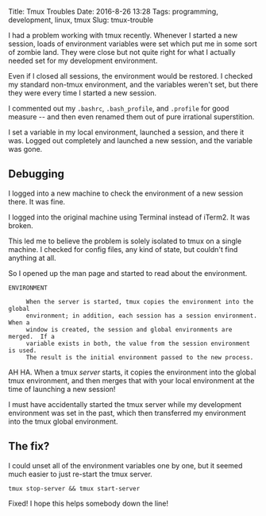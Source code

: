 Title: Tmux Troubles
Date: 2016-8-26 13:28
Tags: programming, development, linux, tmux
Slug: tmux-trouble

I had a problem working with tmux recently. Whenever I started a new session, loads of environment variables were set which put me in some sort of zombie land. They were close but not quite right for what I actually needed set for my development environment.

Even if I closed all sessions, the environment would be restored. I checked my standard non-tmux environment, and the variables weren't set, but there they were every time I started a new session.

I commented out my `.bashrc`, `.bash_profile`, and `.profile` for good measure -- and then even renamed them out of pure irrational superstition.

I set a variable in my local environment, launched a session, and there it was. Logged out completely and launched a new session, and the variable was gone. 

## Debugging

I logged into a new machine to check the environment of a new session there. It was fine. 

I logged into the original machine using Terminal instead of iTerm2. It was broken.

This led me to believe the problem is solely isolated to tmux on a single machine. I checked for config files, any kind of state, but couldn't find anything at all. 

So I opened up the man page and started to read about the environment.

```
ENVIRONMENT

     When the server is started, tmux copies the environment into the global
     environment; in addition, each session has a session environment.  When a
     window is created, the session and global environments are merged.  If a
     variable exists in both, the value from the session environment is used.
     The result is the initial environment passed to the new process.

```

AH HA. When a tmux *server* starts, it copies the environment into the global tmux environment, and then merges that with your local environment at the time of launching a new session!

I must have accidentally started the tmux server while my development environment was set in the past, which then transferred my environment into the tmux global environment.

## The fix?

I could unset all of the environment variables one by one, but it seemed much easier to just re-start the tmux server.

`tmux stop-server && tmux start-server`

Fixed! I hope this helps somebody down the line!
